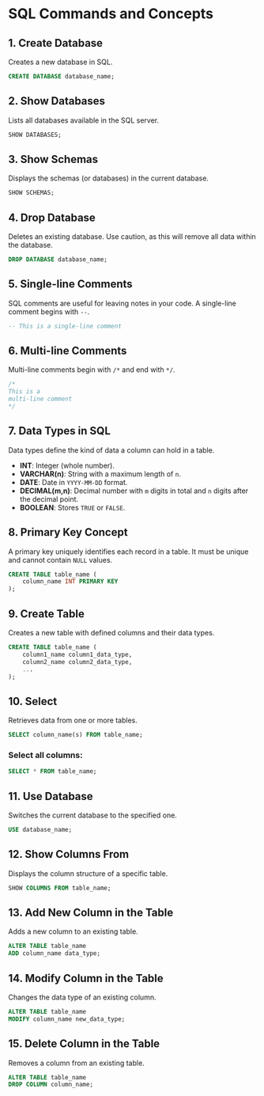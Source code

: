 
# SQL Commands and Concepts

## 1. Create Database
Creates a new database in SQL.
```sql
CREATE DATABASE database_name;
```

## 2. Show Databases
Lists all databases available in the SQL server.
```sql
SHOW DATABASES;
```

## 3. Show Schemas
Displays the schemas (or databases) in the current database.
```sql
SHOW SCHEMAS;
```

## 4. Drop Database
Deletes an existing database. Use caution, as this will remove all data within the database.
```sql
DROP DATABASE database_name;
```

## 5. Single-line Comments
SQL comments are useful for leaving notes in your code. A single-line comment begins with `--`.
```sql
-- This is a single-line comment
```

## 6. Multi-line Comments
Multi-line comments begin with `/*` and end with `*/`.
```sql
/* 
This is a 
multi-line comment 
*/
```

## 7. Data Types in SQL
Data types define the kind of data a column can hold in a table.

- **INT**: Integer (whole number).
- **VARCHAR(n)**: String with a maximum length of `n`.
- **DATE**: Date in `YYYY-MM-DD` format.
- **DECIMAL(m,n)**: Decimal number with `m` digits in total and `n` digits after the decimal point.
- **BOOLEAN**: Stores `TRUE` or `FALSE`.

## 8. Primary Key Concept
A primary key uniquely identifies each record in a table. It must be unique and cannot contain `NULL` values.
```sql
CREATE TABLE table_name (
    column_name INT PRIMARY KEY
);
```

## 9. Create Table
Creates a new table with defined columns and their data types.
```sql
CREATE TABLE table_name (
    column1_name column1_data_type,
    column2_name column2_data_type,
    ...
);
```

## 10. Select
Retrieves data from one or more tables.
```sql
SELECT column_name(s) FROM table_name;
```

### Select all columns:
```sql
SELECT * FROM table_name;
```

## 11. Use Database
Switches the current database to the specified one.
```sql
USE database_name;
```

## 12. Show Columns From
Displays the column structure of a specific table.
```sql
SHOW COLUMNS FROM table_name;
```

## 13. Add New Column in the Table
Adds a new column to an existing table.
```sql
ALTER TABLE table_name
ADD column_name data_type;
```

## 14. Modify Column in the Table
Changes the data type of an existing column.
```sql
ALTER TABLE table_name
MODIFY column_name new_data_type;
```

## 15. Delete Column in the Table
Removes a column from an existing table.
```sql
ALTER TABLE table_name
DROP COLUMN column_name;
```



